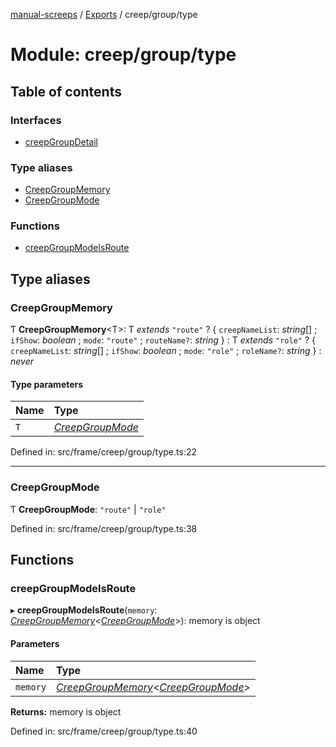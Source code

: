 [manual-screeps](../README.md) / [Exports](../modules.md) / creep/group/type

# Module: creep/group/type

## Table of contents

### Interfaces

- [creepGroupDetail](../interfaces/creep_group_type.creepgroupdetail.md)

### Type aliases

- [CreepGroupMemory](creep_group_type.md#creepgroupmemory)
- [CreepGroupMode](creep_group_type.md#creepgroupmode)

### Functions

- [creepGroupModeIsRoute](creep_group_type.md#creepgroupmodeisroute)

## Type aliases

### CreepGroupMemory

Ƭ **CreepGroupMemory**<T\>: T *extends* ``"route"`` ? { `creepNameList`: *string*[] ; `ifShow`: *boolean* ; `mode`: ``"route"`` ; `routeName?`: *string*  } : T *extends* ``"role"`` ? { `creepNameList`: *string*[] ; `ifShow`: *boolean* ; `mode`: ``"role"`` ; `roleName?`: *string*  } : *never*

#### Type parameters

| Name | Type |
| :------ | :------ |
| `T` | [*CreepGroupMode*](creep_group_type.md#creepgroupmode) |

Defined in: src/frame/creep/group/type.ts:22

___

### CreepGroupMode

Ƭ **CreepGroupMode**: ``"route"`` \| ``"role"``

Defined in: src/frame/creep/group/type.ts:38

## Functions

### creepGroupModeIsRoute

▸ **creepGroupModeIsRoute**(`memory`: [*CreepGroupMemory*](creep_group_type.md#creepgroupmemory)<[*CreepGroupMode*](creep_group_type.md#creepgroupmode)\>): memory is object

#### Parameters

| Name | Type |
| :------ | :------ |
| `memory` | [*CreepGroupMemory*](creep_group_type.md#creepgroupmemory)<[*CreepGroupMode*](creep_group_type.md#creepgroupmode)\> |

**Returns:** memory is object

Defined in: src/frame/creep/group/type.ts:40
